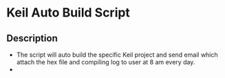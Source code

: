 # Keil Auto Build Script
## Description
* The script will auto build the specific Keil project and send email which attach the hex file and compiling log to user at 8 am every day.
* 
